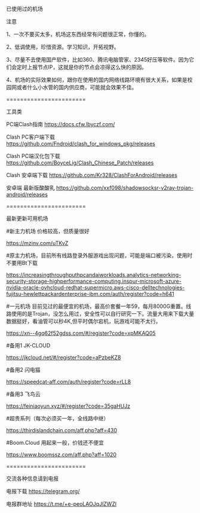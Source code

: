 已使用过的机场

注意

1、一次不要买太多，机场这东西经常有问题很正常，你懂的。

2、低调使用，珍惜资源。学习知识，开拓视野。

3、尽量不去使用国产软件，比如360、腾讯电脑管家、2345好压等软件。因为它们会定时上报节点IP，这就是你的节点会凉得这么快的原因。

4、机场的实际效果如何，跟你在使用的国内网络线路环境有很大关系，如果是校园网或者什么小水管的国内供应商，可能就会效果不佳。

=======================

工具类


PC端Clash指南
https://docs.cfw.lbyczf.com/


Clash PC客户端下载
https://github.com/Fndroid/clash_for_windows_pkg/releases


Clash PC端汉化包下载
https://github.com/BoyceLig/Clash_Chinese_Patch/releases


Clash 安卓端下载
https://github.com/Kr328/ClashForAndroid/releases


安卓端 最新版酸酸乳
https://github.com/xxf098/shadowsocksr-v2ray-trojan-android/releases



=======================

最新更新可用机场




#新主力机场 价格较高，但质量很好

https://mzinv.com/uTKvZ



#原主力机场，目前所有线路登录外服游戏出现问题，可能是端口被污染，使用时不要用Bt下载

https://increasingthroughputhpcandaiworkloads.analytics-networking-security-storage-highperformance-computing.inspur-microsoft-azure-nvidia-oracle-ovhcloud-redhat-supermicro.aws-cisco-delltechnologies-fujitsu-hewlettpackardenterprise-ibm.com/auth/register?code=h641



#一元机场 目前见过的最便宜的机场，最高价套餐一年59，每月8000G重置。线路使用的是Trojan，没怎么用过，安全性可以自行研究一下。流量大用来下载大量数据挺好，看油管可以秒4K,但平时偶尔宕机，玩游戏可能不太行。

https://xn--4gq62f52gdss.com/#/register?code=xpMKAQ05



#备用1 JK-CLOUD

https://jkcloud.net/#/register?code=aPzbeKZ8


#备用2 闪电猫

https://speedcat-aff.com/auth/register?code=rLL8


#备用3 飞鸟云

https://feiniaoyun.xyz/#/register?code=35gaHUJz


#超贵系列（每次必须买一年，全线路中继）

https://thirdislandchain.com/aff.php?aff=430


#Boom.Cloud 用起来一般，价钱还不便宜

https://www.boomssz.com/aff.php?aff=1020



=======================

交流各种信息请到电报


电报下载
https://telegram.org/


电报群地址
https://t.me/+e-peoLAOJqJlZWZl


